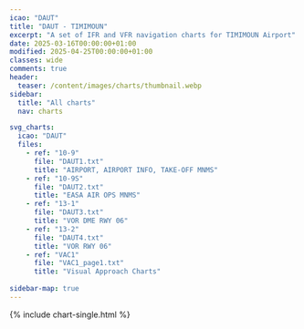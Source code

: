 ```yaml
---
icao: "DAUT"
title: "DAUT - TIMIMOUN"
excerpt: "A set of IFR and VFR navigation charts for TIMIMOUN Airport"
date: 2025-03-16T00:00:00+01:00
modified: 2025-04-25T00:00:00+01:00
classes: wide
comments: true
header:
  teaser: /content/images/charts/thumbnail.webp
sidebar:
  title: "All charts"
  nav: charts

svg_charts:
  icao: "DAUT"
  files:
    - ref: "10-9"
      file: "DAUT1.txt"
      title: "AIRPORT, AIRPORT INFO, TAKE-OFF MNMS"
    - ref: "10-9S"
      file: "DAUT2.txt"
      title: "EASA AIR OPS MNMS"
    - ref: "13-1"
      file: "DAUT3.txt"
      title: "VOR DME RWY 06"
    - ref: "13-2"
      file: "DAUT4.txt"
      title: "VOR RWY 06"
    - ref: "VAC1"
      file: "VAC1_page1.txt"
      title: "Visual Approach Charts"
      
sidebar-map: true
---
```


{% include chart-single.html %}

